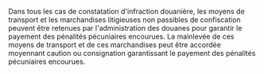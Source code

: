 Dans tous les cas de constatation d'infraction
douanière, les moyens de transport et les marchandises litigieuses non
passibles de confiscation peuvent être retenues par l'administration des
douanes pour garantir le payement des pénalités pécuniaires encourues.
La mainlevée de ces moyens de transport et de ces marchandises peut être
accordée moyennant caution ou consignation garantissant le payement des
pénalités pécuniaires encourues.